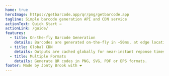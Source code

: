 ```yaml
---
home: true
heroImage: https://getbarcode.app/qr/png/getbarcode.app
tagline: Simple barcode generation API and CDN service
actionText: Quick Start →
actionLink: /guide/
features:
  - title: On-the-fly Barcode Generation
    details: Barcodes are generated on-the-fly in ~50ms, at edge locations close to your users using Cloudflare Workers.
  - title: Global CDN
    details: Outputs are cached globally for near-instant reponse times.
  - title: Multiple Formats
    details: Generate QR codes in PNG, SVG, PDF or EPS formats.
footer: Made by Jonty Brook with ❤️
---
```


